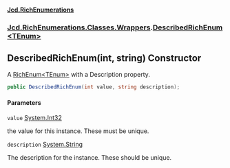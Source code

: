 #### [Jcd.RichEnumerations](index.md 'index')
### [Jcd.RichEnumerations.Classes.Wrappers](Jcd.RichEnumerations.Classes.Wrappers.md 'Jcd.RichEnumerations.Classes.Wrappers').[DescribedRichEnum&lt;TEnum&gt;](DescribedRichEnum_TEnum_.md 'Jcd.RichEnumerations.Classes.Wrappers.DescribedRichEnum<TEnum>')

## DescribedRichEnum(int, string) Constructor

A [RichEnum&lt;TEnum&gt;](RichEnum_TEnum_.md 'Jcd.RichEnumerations.Classes.RichEnum<TEnum>') with a Description property.

```csharp
public DescribedRichEnum(int value, string description);
```
#### Parameters

<a name='Jcd.RichEnumerations.Classes.Wrappers.DescribedRichEnum_TEnum_.DescribedRichEnum(int,string).value'></a>

`value` [System.Int32](https://docs.microsoft.com/en-us/dotnet/api/System.Int32 'System.Int32')

the value for this instance. These must be unique.

<a name='Jcd.RichEnumerations.Classes.Wrappers.DescribedRichEnum_TEnum_.DescribedRichEnum(int,string).description'></a>

`description` [System.String](https://docs.microsoft.com/en-us/dotnet/api/System.String 'System.String')

The description for the instance. These should be unique.